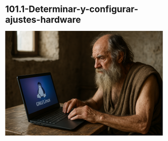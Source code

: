 # 101.1-Determinar-y-configurar-ajustes-hardware
![LPI Logo](../../../../wallpaper/diogenes_linux.png "Buscando al hombre nuevo")
